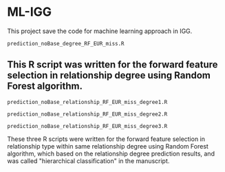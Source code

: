 # ML-IGG
This project save the code for machine learning approach in IGG.
```
prediction_noBase_degree_RF_EUR_miss.R 
```
This R script was written for the forward feature selection in relationship degree using Random Forest algorithm.
----
```
prediction_noBase_relationship_RF_EUR_miss_degree1.R 
```
```
prediction_noBase_relationship_RF_EUR_miss_degree2.R
```
```
prediction_noBase_relationship_RF_EUR_miss_degree3.R 
```

These three R scripts were written for the forward feature selection in relationship type within same relationship degree using Random Forest algorithm, which based on the relationship degree prediction results, and was called "hierarchical classification" in the manuscript.






